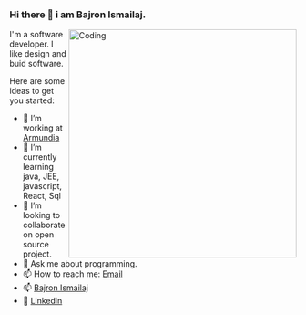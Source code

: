 ### Hi there 👋 i am Bajron Ismailaj.
<img align="right" alt="Coding" width="400" src="https://miro.medium.com/max/680/0*7Q3yvSIv_t0ioJ-Z.gif"/>
I'm a software developer. I like design and buid software. 

Here are some ideas to get you started:

- 🔭 I’m working at [Armundia](https://www.armundia.com/en/)
- 🌱 I’m currently learning java, JEE, javascript, React, Sql
- 👯 I’m looking to collaborate on open source project.
- 💬 Ask me about programming.
- 📫 How to reach me:  [Email](mailto:caiupi@yahoo.it)  
- 📫 [Bajron Ismailaj](https://www.cv.caiupi.com)
- 📝 [Linkedin](https://www.linkedin.com/in/bajron-ismailaj-4a2b112a)

